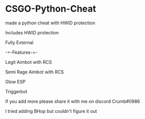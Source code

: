 # CSGO-Python-Cheat
made a python cheat with HWID protection

Includes HWID protection

Fully External

-=-Features-=-

Legit Aimbot with RCS

Semi Rage Aimbot with RCS

Glow ESP

Triggerbot

If  you add more please share it with me on discord Crumb#0986

I tried adding BHop but couldn't figure it out
